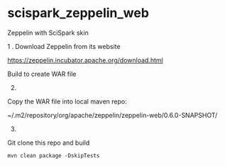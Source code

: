 # scispark_zeppelin_web
Zeppelin with SciSpark skin
 
1 .
Download Zeppelin from its website

https://zeppelin.incubator.apache.org/download.html

Build to create WAR file

2. 
Copy the WAR file into local maven repo:

~/.m2/repository/org/apache/zeppelin/zeppelin-web/0.6.0-SNAPSHOT/

3. 
Git clone this repo and build

``` mvn clean package -DskipTests ```
